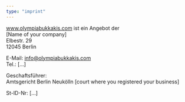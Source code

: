 ```yaml
---
type: "imprint"
---
```


www.olympiabukkakis.com ist ein Angebot der  
[Name of your company]  
Elbestr. 29  
12045 Berlin  

E-Mail: info@olympiabukkakis.com  
Tel.: [...]  

Geschaftsführer:   
Amtsgericht Berlin Neukölln [court where you registered your business]  

St-ID-Nr: [...]  
